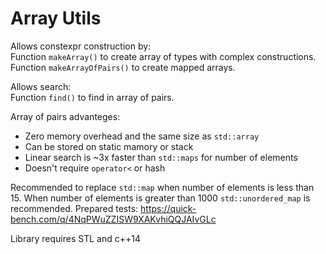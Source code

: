 # Array Utils

Allows constexpr construction by: \
Function `makeArray()` to create array of types with complex constructions. \
Function `makeArrayOfPairs()` to create mapped arrays.

Allows search: \
Function `find()` to find in array of pairs.

Array of pairs advanteges:
- Zero memory overhead and the same size as `std::array`
- Can be stored on static mamory or stack
- Linear search is ~3x faster than `std::maps` for number of elements
- Doesn't require `operator<` or hash

Recommended to replace `std::map` when number of elements is less than 15.
When number of elements is greater than 1000 `std::unordered_map` is recommended.
Prepared tests: https://quick-bench.com/q/4NqPWuZZISW9XAKvhiQQJAIvGLc

Library requires STL and c++14